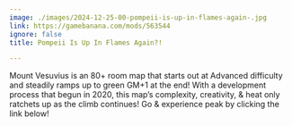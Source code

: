 ```yaml
---
image: ./images/2024-12-25-00-pompeii-is-up-in-flames-again-.jpg
link: https://gamebanana.com/mods/563544
ignore: false
title: Pompeii Is Up In Flames Again?!

---
```


Mount Vesuvius is an 80+ room map that starts out at Advanced difficulty and steadily ramps up to green GM+1 at the end! With a development process that begun in 2020, this map’s complexity, creativity, & heat only ratchets up as the climb continues! Go & experience peak by clicking the link below!
